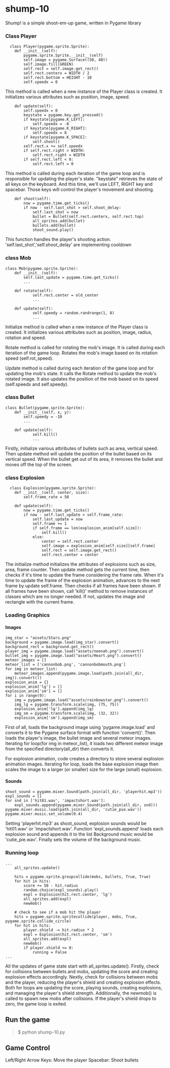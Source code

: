 # shump-10
Shump! is a simple shoot-em-up game, written in Pygame library

### Class Player
```
  class Player(pygame.sprite.Sprite):
    def __init__(self):
        pygame.sprite.Sprite.__init__(self)
        self.image = pygame.Surface((50, 40))
        self.image.fill(GREEN)
        self.rect = self.image.get_rect()
        self.rect.centerx = WIDTH / 2
        self.rect.bottom = HEIGHT - 10
        self.speedx = 0
```
This method is called when a new instance of the Player class is created. It initializes various attributes such as position, image, speed.

```
    def update(self):
        self.speedx = 0
        keystate = pygame.key.get_pressed()
        if keystate[pygame.K_LEFT]:
            self.speedx = -8
        if keystate[pygame.K_RIGHT]:
            self.speedx = 8
        if keystate[pygame.K_SPACE]:
            self.shoot()
        self.rect.x += self.speedx
        if self.rect.right > WIDTH:
            self.rect.right = WIDTH
        if self.rect.left < 0:
            self.rect.left = 0
```
This method is called during each iteration of the game loop and is responsible for updating the player's state.
"keystate" retrieves the state of all keys on the keyboard. And this time, we'll use LEFT, RIGHT key and spacebar. Those keys will control the player's movement and shooting.

```
    def shoot(self):
        now = pygame.time.get_ticks()
        if now - self.last_shot > self.shoot_delay:
            self.last_shot = now
            bullet = Bullet(self.rect.centerx, self.rect.top)
            all_sprites.add(bullet)
            bullets.add(bullet)
            shoot_sound.play()
```
This function handles the player's shooting action.
'self.last_shot','self.shoot_delay' are implementing cooldown

### class Mob
```
class Mob(pygame.sprite.Sprite):
    def __init__(self):
        self.last_update = pygame.time.get_ticks()
        ...

    def rotate(self):
            self.rect.center = old_center
            ...

    def update(self):
            self.speedy = random.randrange(1, 8)
            ...
```
Initialize method is called when a new instance of the Player class is created. It initializes various attributes such as position, image, radius, rotation and speed.

Rotate method is called for rotating the mob's image. It is called during each iteration of the game loop. Rotates the mob's image based on its rotation speed (self.rot_speed).

Update method is called during each iteration of the game loop and for updating the mob's state. It calls the Rotate method to update the mob's rotated image. It also updates the position of the mob based on its speed (self.speedx and self.speedy).

### class Bullet
```
class Bullet(pygame.sprite.Sprite):
    def __init__(self, x, y):
        self.speedy = -10
        ...

    def update(self):
            self.kill()
            ...
```
Firstly, initialize various attiributes of bullets such as area, vertical speed. 
Then update method will update the position of the bullet based on its vertical speed. When the bullet get out of its area, it removes the bullet and moves off the top of the screen.

### class Explosion
```
  class Explosion(pygame.sprite.Sprite):
    def __init__(self, center, size):
        self.frame_rate = 50

    def update(self):
        now = pygame.time.get_ticks()
        if now - self.last_update > self.frame_rate:
            self.last_update = now
            self.frame += 1
            if self.frame == len(explosion_anim[self.size]):
                self.kill()
            else:
                center = self.rect.center
                self.image = explosion_anim[self.size][self.frame]
                self.rect = self.image.get_rect()
                self.rect.center = center
```
The initialize method initializes the attributes of explosions such as size, area, frame counter. 
Then update method gets the current time, then checks if it's time to update the frame considering the frame rate. 
When it's time to update the frame of the explosion animation, advances to the next frame by update self.frame. Then checks if all frames have been shown. If all frames have been shown, call 'kill()' method to remove instances of classes which are no longer needed. If not, updates the image and rectangle with the current frame.

### Loading Graphics
#### Images
```
img_star = "assets/Stars.png"
background = pygame.image.load(img_star).convert()
background_rect = background.get_rect()
player_img = pygame.image.load("assets/neenah.png").convert()
bullet_img = pygame.image.load("assets/Heart.png").convert()
meteor_images = []
meteor_list = ['cannonbob.png', 'cannonbobmouth.png']
for img in meteor_list:
    meteor_images.append(pygame.image.load(path.join(all_dir, img)).convert())
explosion_anim = {}
explosion_anim['lg'] = []
explosion_anim['sm'] = []
for i in range(9):
    img = pygame.image.load("assets/rainbowstar.png").convert()
    img_lg = pygame.transform.scale(img, (75, 75))
    explosion_anim['lg'].append(img_lg)
    img_sm = pygame.transform.scale(img, (32, 32))
    explosion_anim['sm'].append(img_sm)
```
First of all, loads the background image using 'pygame.image.load' and converts it to the Pygame surface format with function 'convert()'. Then loads the player's image, the bullet image and several meteor images. Iterating for loop(for img in meteor_list), it loads two different meteor image from the specified directory(all_dir) then converts it.

For explosion animation, code creates a directory to store several explosion animation images. 
Iterating for loop, loads the base explosion image then scales the image to a larger (or smaller) size for the large (small) explosion.

#### Sounds
```
shoot_sound = pygame.mixer.Sound(path.join(all_dir, 'playerhit.mp3'))
expl_sounds = []
for snd in ['hit01.wav', 'impactshort.wav']:
    expl_sounds.append(pygame.mixer.Sound(path.join(all_dir, snd)))
pygame.mixer.music.load(path.join(all_dir, 'cutie_pie.wav'))
pygame.mixer.music.set_volume(0.4)
```
Setting 'playerhit.mp3' as shoot_sound, explosion sounds would be 'hit01.wav' or 'impactshort.wav'. Function 'expl_sounds.append' loads each explosion sound and appends it to the list
Background music would be 'cutie_pie.wav'. Finally sets the volume of the background music.

### Running loop
```
...
    all_sprites.update()

    hits = pygame.sprite.groupcollide(mobs, bullets, True, True)
    for hit in hits:
        score += 50 - hit.radius
        random.choice(expl_sounds).play()
        expl = Explosion(hit.rect.center, 'lg')
        all_sprites.add(expl)
        newmob()

    # check to see if a mob hit the player
    hits = pygame.sprite.spritecollide(player, mobs, True, pygame.sprite.collide_circle)
    for hit in hits:
        player.shield -= hit.radius * 2
        expl = Explosion(hit.rect.center, 'sm')
        all_sprites.add(expl)
        newmob()
        if player.shield <= 0:
            running = False
...
```
All the updates of game state start with all_sprites.update().
Firstly, check for collisions between bullets and mobs, updating the score and creating explosion effects accordingly.
Nextly, check for collisions between mobs and the player, reducing the player's shield and creating explosion effects.
Both for loops are updating the score, playing sounds, creating explosions, and managing the player's shield strength. Additionally, the newmob() is called to spawn new mobs after collisions.
If the player's shield drops to zero, the game loop is exited.

## Run the game
> $ python shump-10.py

## Game Control
Left/Right Arrow Keys: Move the player
Spacebar: Shoot bullets
